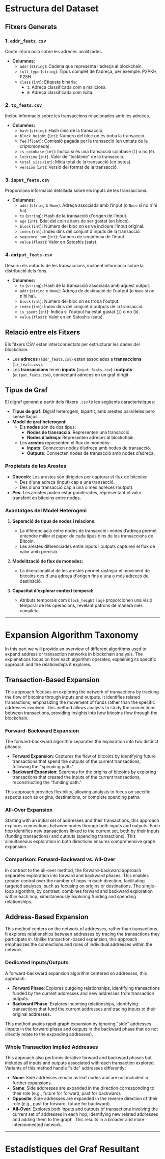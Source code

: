 # Estructura del Dataset

## Fitxers Generats

### 1. `addr_feats.csv`
Conté informació sobre les adreces analitzades.

- **Columnes:**
  - `addr` (`string`): Cadena que representa l'adreça al blockchain.
  - `full_type` (`string`): Tipus complet de l'adreça, per exemple: P2PKH, P2SH.
  - `class` (`int`): Etiqueta binària:
    - `1`: Adreça classificada com a maliciosa.
    - `0`: Adreça classificada com lícita.


### 2. `tx_feats.csv`
Inclou informació sobre les transaccions relacionades amb les adreces.

- **Columnes:**
  - `hash` (`string`): Hash únic de la transacció.
  - `block_height` (`int`): Número del bloc on es troba la transacció.
  - `fee` (`float`): Comissió pagada per la transacció (en unitats de la criptomoneda).
  - `is_coinbase` (`int`): Indica si és una transacció coinbase (`1`) o no (`0`).
  - `locktime` (`int`): Valor de "locktime" de la transacció.
  - `total_size` (`int`): Mida total de la transacció (en bytes).
  - `version` (`int`): Versió del format de la transacció.


### 3. `input_feats.csv`
Proporciona informació detallada sobre els inputs de les transaccions.

- **Columnes:**
  - `addr` (`string` o `None`): Adreça associada amb l'input (o `None` si no n'hi ha).
  - `tx` (`string`): Hash de la transacció d'origen de l'input.
  - `age` (`int`): Edat del coin abans de ser gastat (en blocs).
  - `block` (`int`): Número del bloc on es va incloure l'input original.
  - `index` (`int`): Índex dins del conjunt d'inputs de la transacció.
  - `sequence_num` (`int`): Número de seqüència de l'input.
  - `value` (`float`): Valor en Satoshis (sats).


### 4. `output_feats.csv`
Descriu els outputs de les transaccions, incloent informació sobre la distribució dels fons.

- **Columnes:**
  - `tx` (`string`): Hash de la transacció associada amb aquest output.
  - `addr` (`string` o `None`): Adreça de destinació de l'output (o `None` si no n'hi ha).
  - `block` (`int`): Número del bloc on es troba l'output.
  - `index` (`int`): Índex dins del conjunt d'outputs de la transacció.
  - `is_spent` (`int`): Indica si l'output ha estat gastat (`1`) o no (`0`).
  - `value` (`float`): Valor en en Satoshis (sats).


## Relació entre els Fitxers
Els fitxers CSV estan interconnectats per estructurar les dades del blockchain:
- Les **adreces** (`addr_feats.csv`) estan associades a **transaccions** (`tx_feats.csv`).
- Les **transaccions** tenen **inputs** (`input_feats.csv`) i **outputs** (`output_feats.csv`), connectant adreces en un graf dirigit.


## Tipus de Graf

El digraf generat a partir dels fitxers `.csv` té les següents característiques:

- **Tipus de graf:** Dígraf heterogeni, bipartit, amb arestes paral·leles però sense llaços.
- **Model de graf heterogeni:** 
  - Els **nodes** són de dos tipus: 
    - **Nodes de transacció**: Representen una transacció.
    - **Nodes d’adreça**: Representen adreces al blockchain.
  - Les **arestes** representen el flux de monedes:
    - **Inputs**: Connecten nodes d’adreça amb nodes de transacció.
    - **Outputs**: Connecten nodes de transacció amb nodes d’adreça.

### Propietats de les Arestes
- **Direcció:** Les arestes són dirigides per capturar el flux de bitcoins:
  - Des d'una adreça (input) cap a una transacció.
  - Des d'una transacció cap a una o més adreces (output).
- **Pes:** Les arestes poden estar ponderades, representant el valor transferit en bitcoins entre nodes.

### Avantatges del Model Heterogeni
1. **Separació de tipus de nodes i relacions:**
   - La diferenciació entre nodes de transacció i nodes d’adreça permet entendre millor el paper de cada tipus dins de les transaccions de Bitcoin.
   - Les arestes diferenciades entre inputs i outputs capturen el flux de valor amb precisió.

2. **Modelització de flux de monedes:**
   - La direccionalitat de les arestes permet rastrejar el moviment de bitcoins des d'una adreça d'origen fins a una o més adreces de destinació.

3. **Capacitat d'explorar context temporal:**
   - Atributs temporals com `block_height` i `age` proporcionen una visió temporal de les operacions, revelant patrons de manera més completa.

---

# Expansion Algorithm Taxonomy

In this part we will provide an overview of different algorithms used to expand address or transaction networks in blockchain analysis. The explanations focus on how each algorithm operates, explaining its specific approach and the relationships it explores.

## Transaction-Based Expansion
This approach focuses on exploring the network of transactions by tracking the flow of bitcoins through inputs and outputs. It identifies related transactions, emphasizing the movement of funds rather than the specific addresses involved. This method allows analysts to study the connections between transactions, providing insights into how bitcoins flow through the blockchain.

### Forward-Backward Expansion
The forward-backward algorithm separates the exploration into two distinct phases:

- **Forward Expansion**: Captures the flow of bitcoins by identifying future transactions that spend the outputs of the current transactions, following the "spending path."
- **Backward Expansion**: Searches for the origins of bitcoins by exploring transactions that created the inputs of the current transactions, reconstructing the "funding path."

This approach provides flexibility, allowing analysts to focus on specific aspects such as origins, destinations, or complete spending paths.

### All-Over Expansion
Starting with an initial set of addresses and their transactions, this approach explores connections between nodes through both inputs and outputs. Each hop identifies new transactions linked to the current set, both by their inputs (funding transactions) and outputs (spending transactions). This simultaneous exploration in both directions ensures comprehensive graph expansion.

### Comparison: Forward-Backward vs. All-Over
In contrast to the all-over method, the forward-backward approach separates exploration into forward and backward phases. This enables greater control over the number of hops in each direction, facilitating targeted analyses, such as focusing on origins or destinations. The single-loop algorithm, by contrast, combines forward and backward exploration within each hop, simultaneously exploring funding and spending relationships.

## Address-Based Expansion
This method centers on the network of addresses, rather than transactions. It explores relationships between addresses by tracing the transactions they participate in. Unlike transaction-based expansion, this approach emphasizes the connections and roles of individual addresses within the network.

### Dedicated Inputs/Outputs
A forward-backward expansion algorithm centered on addresses, this approach:

- **Forward Phase**: Explores outgoing relationships, identifying transactions funded by the current addresses and new addresses from transaction outputs.
- **Backward Phase**: Explores incoming relationships, identifying transactions that fund the current addresses and tracing inputs to their original addresses.

This method avoids rapid graph expansion by ignoring "side" addresses (inputs in the forward phase and outputs in the backward phase that do not directly relate to the expanding addresses).

### Whole Transaction Implied Addresses
This approach also performs iterative forward and backward phases but includes all inputs and outputs associated with each transaction explored. Variants of this method handle "side" addresses differently:

- **None**: Side addresses remain as leaf nodes and are not included in further expansions.
- **Same**: Side addresses are expanded in the direction corresponding to their role (e.g., future for forward, past for backward).
- **Opposite**: Side addresses are expanded in the reverse direction of their role (e.g., past for forward, future for backward).
- **All-Over**: Explores both inputs and outputs of transactions involving the current set of addresses in each hop, identifying new related addresses and adding them to the graph. This results in a broader and more interconnected network.


---
# Estadístiques del Graf Resultant
